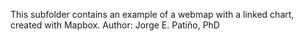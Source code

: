 This subfolder contains an example of a webmap with a linked chart, created with Mapbox.
Author: Jorge E. Patiño, PhD
